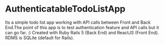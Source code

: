 # AuthenticatableTodoListApp
Its a simple todo list app working with API calls between Front and Back End.The point of this app is to test authentication feature and API calls but it can go far. :)
Created with Ruby Rails 5 (Back End) and ReactJS (Front End).
RDMS is SQLite (default for Rails). 
